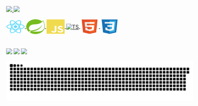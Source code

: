 <div>
  <a href="https://github.com/danyelgranzotti">
  <img height="160em" src="https://github-readme-stats.vercel.app/api?username=danyelgranzotti&show_icons=true&include_all_commits=true&border_radius=8&hide_border=true&bg_color=2D333B&text_color=CFCFCF"/>
  <img height="160em" src="https://github-readme-stats.vercel.app/api/top-langs/?username=danyelgranzotti&layout=compact&langs_count=7&border_radius=8&hide_border=true&bg_color=2D333B&text_color=CFCFCF"/>
</div>

<div style="display: inline_block"><br>
 <img align="center" alt="React" height="40" width="50" src="https://raw.githubusercontent.com/devicons/devicon/master/icons/react/react-original.svg">
 <img align="center" alt="Spring" height="40" width="50" src="https://raw.githubusercontent.com/devicons/devicon/master/icons/spring/spring-original.svg">
 <img align="center" alt="JS" height="40" width="50" src="https://raw.githubusercontent.com/devicons/devicon/master/icons/javascript/javascript-plain.svg">
 <img align="center" alt="TS" height="40" width="50" src="https://cdn.jsdelivr.net/gh/devicons/devicon/icons/typescript/typescript-original.svg">
 <img align="center" alt="HTML" height="40" width="50" src="https://raw.githubusercontent.com/devicons/devicon/master/icons/html5/html5-original.svg">
 <img align="center" alt="CSS" height="40" width="50" src="https://raw.githubusercontent.com/devicons/devicon/master/icons/css3/css3-original.svg">
</div>
 
#

<div> 
 <a href="https://www.linkedin.com/in/danyelgranzotti/"><img src="https://img.shields.io/badge/LinkedIn-0077B5?style=for-the-badge&logo=linkedin&logoColor=white"></a>
 <a href="https://t.me/danyelgranzotti"><img src="https://img.shields.io/badge/Telegram-2CA5E0?style=for-the-badge&logo=telegram&logoColor=white"></a>
 <a href = "mailto:danyelgranzotti@alu.ufc.br"><img src="https://img.shields.io/badge/Gmail-D14836?style=for-the-badge&logo=gmail&logoColor=white"></a>
</div>

 
![Snake animation](https://github.com/danyelgranzotti/danyelgranzotti/blob/output/github-contribution-grid-snake.svg)

